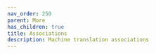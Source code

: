```yaml
---
nav_order: 250
parent: More
has_children: true
title: Associations
description: Machine translation associations
---
```

